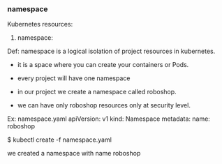 ### namespace 
Kubernetes resources:

1. namespace:

Def: namespace is a logical isolation of project resources in kubernetes. 

- it is a space where you can create your containers or Pods.

- every project will have one namespace

- in our project we create a namespace called roboshop.

- we can have only roboshop resources only at security level.


Ex: namespace.yaml
apiVersion: v1
kind: Namespace
metadata:
  name: roboshop

$ kubectl create -f namespace.yaml

we created a namespace with name roboshop